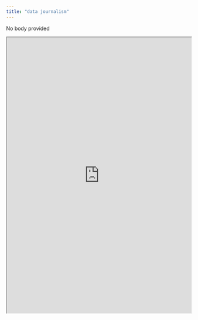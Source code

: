 ```yaml
---
title: "data journalism"
---
```


No body provided
<iframe height="750" width="100%" src="https://ewelton.github.io/ktest/wiki.html#data%20journalism"></iframe>
